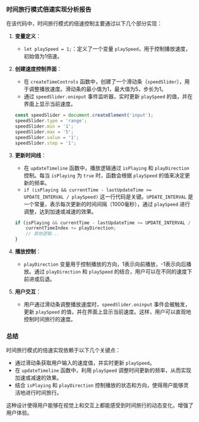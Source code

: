 ### 时间旅行模式倍速实现分析报告

在该代码中，时间旅行模式的倍速控制主要通过以下几个部分实现：

1. **变量定义**：
   - `let playSpeed = 1;`：定义了一个变量 `playSpeed`，用于控制播放速度，初始值为1倍速。

2. **创建速度控制界面**：
   - 在 `createTimeControls` 函数中，创建了一个滑动条（`speedSlider`），用于调整播放速度。滑动条的最小值为1，最大值为5，步长为1。
   - 通过 `speedSlider.oninput` 事件监听器，实时更新 `playSpeed` 的值，并在界面上显示当前速度。

   ```javascript
   const speedSlider = document.createElement('input');
   speedSlider.type = 'range';
   speedSlider.min = '1';
   speedSlider.max = '5';
   speedSlider.value = '1';
   speedSlider.step = '1';
   ```

3. **更新时间线**：
   - 在 `updateTimeline` 函数中，播放逻辑通过 `isPlaying` 和 `playDirection` 控制。每当 `isPlaying` 为 `true` 时，函数会根据 `playSpeed` 的值来决定更新的频率。
   - `if (isPlaying && currentTime - lastUpdateTime >= UPDATE_INTERVAL / playSpeed)` 这一行代码是关键。`UPDATE_INTERVAL` 是一个常量，表示每次更新的时间间隔（1000毫秒），通过 `playSpeed` 进行调整，达到加速或减速的效果。

   ```javascript
   if (isPlaying && currentTime - lastUpdateTime >= UPDATE_INTERVAL / playSpeed) {
       currentTimeIndex += playDirection;
       // 其他逻辑...
   }
   ```

4. **播放控制**：
   - `playDirection` 变量用于控制播放的方向，1表示向前播放，-1表示向后播放。通过 `playDirection` 和 `playSpeed` 的结合，用户可以在不同的速度下前进或后退。

5. **用户交互**：
   - 用户通过滑动条调整播放速度时，`speedSlider.oninput` 事件会被触发，更新 `playSpeed` 的值，并在界面上显示当前速度。这样，用户可以直观地控制时间旅行的速度。

### 总结

时间旅行模式的倍速实现依赖于以下几个关键点：
- 通过滑动条获取用户输入的速度值，并实时更新 `playSpeed`。
- 在 `updateTimeline` 函数中，利用 `playSpeed` 调整时间更新的频率，从而实现加速或减速的效果。
- 结合 `isPlaying` 和 `playDirection` 控制播放的状态和方向，使得用户能够灵活地进行时间旅行。

这种设计使得用户能够在视觉上和交互上都能感受到时间旅行的动态变化，增强了用户体验。